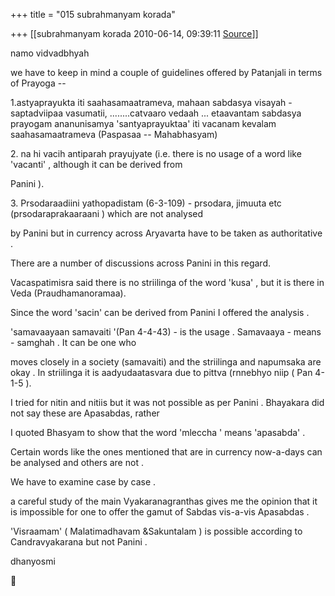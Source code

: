 +++
title = "015 subrahmanyam korada"

+++
[[subrahmanyam korada	2010-06-14, 09:39:11 [Source](https://groups.google.com/g/bvparishat/c/E5gFS_fyngI)]]



namo vidvadbhyah



we have to keep in mind a couple of guidelines offered by Patanjali in terms of Prayoga --



1.astyaprayukta iti saahasamaatrameva, mahaan sabdasya visayah - saptadviipaa vasumatii, ........catvaaro vedaah ... etaavantam sabdasya prayogam ananunisamya 'santyaprayuktaa' iti vacanam kevalam saahasamaatrameva (Paspasaa -- Mahabhasyam)  


2\. na hi vacih antiparah prayujyate (i.e. there is no usage of a word like 'vacanti' , although it can be derived from

Panini ).



3\. Prsodaraadiini yathopadistam (6-3-109) - prsodara, jimuuta etc (prsodaraprakaaraani ) which are not analysed

by Panini but in currency across Aryavarta have to be taken as authoritative .



There are a number of discussions across Panini in this regard.



Vacaspatimisra said there is no striilinga of the word 'kusa' , but it is there in Veda (Praudhamanoramaa).  


Since the word 'sacin' can be derived from Panini I offered the analysis .



'samavaayaan samavaiti '(Pan 4-4-43) - is the usage . Samavaaya - means - samghah . It can be one who

moves closely in a society (samavaiti) and the striilinga and napumsaka are okay . In striilinga it is aadyudaatasvara due to pittva (rnnebhyo niip ( Pan 4-1-5 ).



I tried for nitin and nitiis but it was not possible as per Panini . Bhayakara did not say these are Apasabdas, rather

I quoted Bhasyam to show that the word 'mleccha ' means 'apasabda' .



Certain words like the ones mentioned that are in currency now-a-days can be analysed and others are not .

We have to examine case by case .



a careful study of the main Vyakaranagranthas gives me the opinion that it is impossible for one to offer the gamut of Sabdas vis-a-vis Apasabdas .



'Visraamam' ( Malatimadhavam &Sakuntalam ) is possible according to Candravyakarana but not Panini .



dhanyosmi



